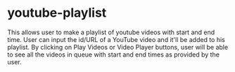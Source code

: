 # youtube-playlist
This allows user to make a playlist of youtube videos with start and end time.
User can input the id/URL of a YouTube video and it'll be added to his playlist.
By clicking on Play Videos or Video Player buttons, 
user will be able to see all the videos in queue with start and end times as provided by the user.
